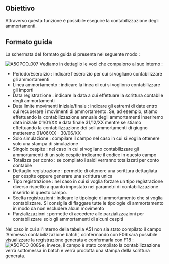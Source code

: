 ## Obiettivo
Attraverso questa funzione è possibile eseguire la contabilizzazione degli ammortamenti.

## Formato guida
La schermata del formato guida si presenta nel seguente modo : 

![A5OPCO_007](http://doc.smeup.com/immagini/MBDOC_OGG-P_A5MO06/A5OPCO_007.png)
Vediamo in dettaglio le voci che compaiono al suo interno : 

- Periodo/Esercizio :  indicare l'esercizio per cui si vogliano contabilizzare gli ammortamenti
- Linea ammortamento :  indicare la linea di cui si vogliono contabilizzare gli importi
- Data registrazione :  indicare la data a cui effettuare la scrittura contabile degli ammortamenti
- Data limite movimenti iniziale/finale :  indicare gli estremi di date entro cui recuperare i movimenti di ammortamento. Se, ad esempio, stiamo effettuando la contabilizzazione annuale degli ammortamenti inseriremo data iniziale 01/01/XX e data finale 31/12/XX mentre se stiamo effettuando la contabilizzazione dei soli ammortamenti di giugno metteremo 01/06/XX - 30/06/XX
- Solo simulazione :  compilare il campo nel caso in cui si voglia ottenere solo una stampa di simulazione
- Singolo cespite :  nel caso in cui si vogliano contabilizzare gli ammortamenti di un solo cespite indicarne il codice in questo campo
- Totalizza per conto :  se compilato i saldi verranno totalizzati per conto contabile
- Dettaglio registrazione :  permette di ottenere una scrittura dettagliata per cespite oppure generare una scrittura unica
- Tipo registrazione :  nel caso in cui si voglia forzare un tipo registrazione diverso rispetto a quanto impostato nei parametri di contabilizzazione inserirlo in questo campo.
- Scelta registrazioni :  indicare le tipologie di ammortamento che si voglia contabilzzare. Si consiglia di flaggare tutte le tipologie di ammortamento in modo da non escludere alcun movimento
- Parzializzazioni :  permette di accedere alle parzializzazioni per contabilizzare solo gli ammortamenti di alcuni cespiti


Nel caso in cui all'interno della tabella A51 non sia stato compilato il campo 'Ammessa contabilizzazione batch', confermando con F06 sarà possibile visualizzare la registrazione generata e confermarla con F18 : 
![A5OPCO_008](http://doc.smeup.com/immagini/MBDOC_OGG-P_A5MO06/A5OPCO_008.png)Se, invece, il campo è stato compilato la contabilizzazione verrà sottomessa in batch e verrà prodotta una stampa della scrittura generata.
